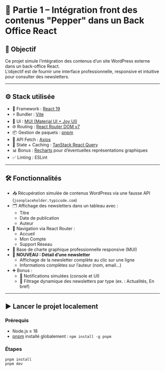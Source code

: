 # 🧩 Partie 1 – Intégration front des contenus "Pepper" dans un Back Office React

## 🎯 Objectif

Ce projet simule l’intégration des contenus d’un site WordPress externe dans un back-office React.  
L’objectif est de fournir une interface professionnelle, responsive et intuitive pour consulter des newsletters.

---

## ⚙️ Stack utilisée

- 🧱 Framework : [React 19](https://react.dev)
- ⚡️ Bundler : [Vite](https://vitejs.dev)
- 💄 UI : [MUI (Material UI + Joy UI)](https://mui.com)
- 🌐 Routing : [React Router DOM v7](https://reactrouter.com)
- 📦 Gestion de paquets : [pnpm](https://pnpm.io)
- 🔧 API Fetch : [Axios](https://axios-http.com)
- 🧠 State + Caching : [TanStack React Query](https://tanstack.com/query)
- 📊 Bonus : [Recharts](https://recharts.org/) pour d’éventuelles représentations graphiques
- ✅ Linting : ESLint

---

## 🛠 Fonctionnalités

- 📥 Récupération simulée de contenus WordPress via une fausse API (`jsonplaceholder.typicode.com`)
- 🗂 Affichage des newsletters dans un tableau avec :
  - Titre
  - Date de publication
  - Auteur
- 🧭 Navigation via React Router :
  - Accueil
  - Mon Compte
  - Support Réseau
- 🎨 Base de charte graphique professionnelle responsive (MUI)
- 🔎 **NOUVEAU : Détail d’une newsletter**
  - Affichage de la newsletter complète au clic sur une ligne
  - Informations complètes sur l’auteur (nom, email…)
- ➕ Bonus :
  - 🔔 Notifications simulées (console et UI)
  - 🎯 Filtrage dynamique des newsletters par type (ex. : Actualités, En bref)

---

## ▶️ Lancer le projet localement

### Prérequis
- Node.js ≥ 18
- [pnpm](https://pnpm.io) installé globalement : `npm install -g pnpm`

### Étapes

```bash
pnpm install
pnpm dev
